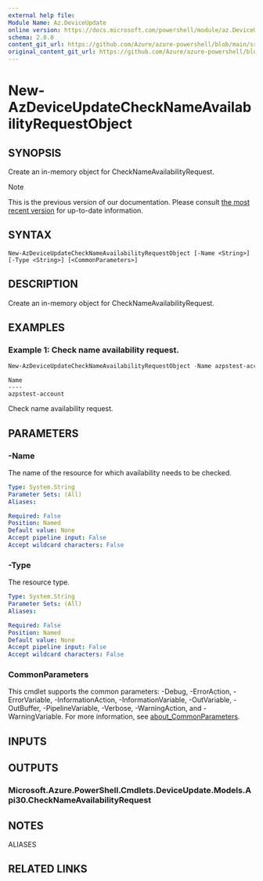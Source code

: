 ```yaml
---
external help file: 
Module Name: Az.DeviceUpdate
online version: https://docs.microsoft.com/powershell/module/az.DeviceUpdate/new-AzDeviceUpdateCheckNameAvailabilityRequestObject
schema: 2.0.0
content_git_url: https://github.com/Azure/azure-powershell/blob/main/src/DeviceUpdate/help/New-AzDeviceUpdateCheckNameAvailabilityRequestObject.md
original_content_git_url: https://github.com/Azure/azure-powershell/blob/main/src/DeviceUpdate/help/New-AzDeviceUpdateCheckNameAvailabilityRequestObject.md
---
```


# New-AzDeviceUpdateCheckNameAvailabilityRequestObject

## SYNOPSIS
Create an in-memory object for CheckNameAvailabilityRequest.

> [!NOTE]
>This is the previous version of our documentation. Please consult [the most recent version](/powershell/module/az.deviceupdate/new-azdeviceupdatechecknameavailabilityrequestobject) for up-to-date information.

## SYNTAX

```
New-AzDeviceUpdateCheckNameAvailabilityRequestObject [-Name <String>] [-Type <String>] [<CommonParameters>]
```

## DESCRIPTION
Create an in-memory object for CheckNameAvailabilityRequest.

## EXAMPLES

### Example 1: Check name availability request.
```powershell
New-AzDeviceUpdateCheckNameAvailabilityRequestObject -Name azpstest-account -Type "Microsoft.DeviceUpdate/accounts"
```

```output
Name
----
azpstest-account
```

Check name availability request.

## PARAMETERS

### -Name
The name of the resource for which availability needs to be checked.

```yaml
Type: System.String
Parameter Sets: (All)
Aliases:

Required: False
Position: Named
Default value: None
Accept pipeline input: False
Accept wildcard characters: False
```

### -Type
The resource type.

```yaml
Type: System.String
Parameter Sets: (All)
Aliases:

Required: False
Position: Named
Default value: None
Accept pipeline input: False
Accept wildcard characters: False
```

### CommonParameters
This cmdlet supports the common parameters: -Debug, -ErrorAction, -ErrorVariable, -InformationAction, -InformationVariable, -OutVariable, -OutBuffer, -PipelineVariable, -Verbose, -WarningAction, and -WarningVariable. For more information, see [about_CommonParameters](http://go.microsoft.com/fwlink/?LinkID=113216).

## INPUTS

## OUTPUTS

### Microsoft.Azure.PowerShell.Cmdlets.DeviceUpdate.Models.Api30.CheckNameAvailabilityRequest

## NOTES

ALIASES

## RELATED LINKS

